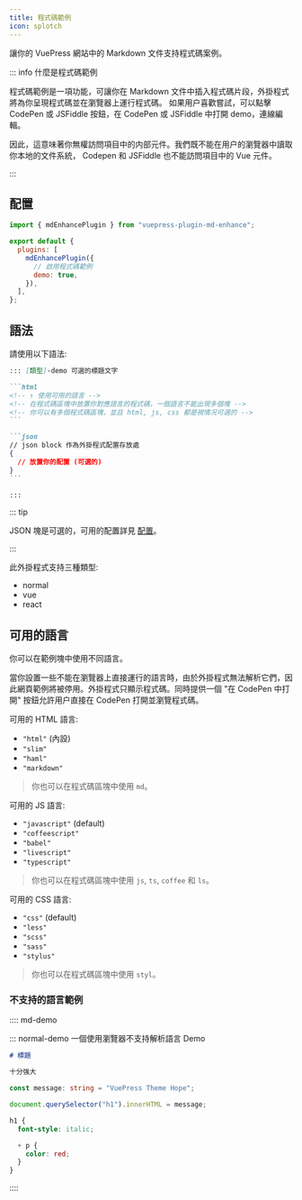 ```yaml
---
title: 程式碼範例
icon: splotch
---
```


讓你的 VuePress 網站中的 Markdown 文件支持程式碼案例。

<!-- more -->

::: info 什麼是程式碼範例

程式碼範例是一項功能，可讓你在 Markdown 文件中插入程式碼片段，外掛程式將為你呈現程式碼並在瀏覽器上運行程式碼。 如果用户喜歡嘗試，可以點擊 CodePen 或 JSFiddle 按鈕，在 CodePen 或 JSFiddle 中打開 demo，連線編輯。

因此，這意味著你無權訪問項目中的内部元件。我們既不能在用户的瀏覽器中讀取你本地的文件系統， Codepen 和 JSFiddle 也不能訪問項目中的 Vue 元件。

:::

## 配置

```js {7} title=".vuepress/config.js"
import { mdEnhancePlugin } from "vuepress-plugin-md-enhance";

export default {
  plugins: [
    mdEnhancePlugin({
      // 啟用程式碼範例
      demo: true,
    }),
  ],
};
```

<!-- #region syntax -->

## 語法

請使用以下語法:

````md
::: [類型]-demo 可選的標題文字

```html
<!-- ↑ 使用可用的語言 -->
<!-- 在程式碼區塊中放置你對應語言的程式碼，一個語言不能出現多個塊 -->
<!-- 你可以有多個程式碼區塊，並且 html, js, css 都是視情况可選的 -->
```

```json
// json block 作為外掛程式配置存放處
{
  // 放置你的配置 (可選的)
}
```

:::
````

<!-- #endregion syntax -->

::: tip

JSON 塊是可選的，可用的配置詳見 [配置](../../../config.md#demo)。

:::

此外掛程式支持三種類型:

- normal
- vue
- react

<!-- #region language -->

## 可用的語言

你可以在範例塊中使用不同語言。

當你設置一些不能在瀏覽器上直接運行的語言時，由於外掛程式無法解析它們，因此網頁範例將被停用。外掛程式只顯示程式碼。同時提供一個 "在 CodePen 中打開" 按鈕允許用户直接在 CodePen 打開並瀏覽程式碼。

可用的 HTML 語言:

- `"html"` (內設)
- `"slim"`
- `"haml"`
- `"markdown"`

> 你也可以在程式碼區塊中使用 `md`。

可用的 JS 語言:

- `"javascript"` (default)
- `"coffeescript"`
- `"babel"`
- `"livescript"`
- `"typescript"`

> 你也可以在程式碼區塊中使用 `js`, `ts`, `coffee` 和 `ls`。

可用的 CSS 語言:

- `"css"` (default)
- `"less"`
- `"scss"`
- `"sass"`
- `"stylus"`

> 你也可以在程式碼區塊中使用 `styl`。

<!-- #endregion language -->

### 不支持的語言範例

<!-- #region demo -->

:::: md-demo

::: normal-demo 一個使用瀏覽器不支持解析語言 Demo

```md
# 標題

十分强大
```

```ts
const message: string = "VuePress Theme Hope";

document.querySelector("h1").innerHTML = message;
```

```scss
h1 {
  font-style: italic;

  + p {
    color: red;
  }
}
```

::::

<!-- #endregion demo -->
